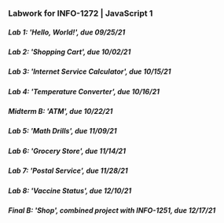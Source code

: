 ### Labwork for INFO-1272 | JavaScript 1
##### Lab 1: 'Hello, World!', due 09/25/21
##### Lab 2: 'Shopping Cart', due 10/02/21
##### Lab 3: 'Internet Service Calculator', due 10/15/21
##### Lab 4: 'Temperature Converter', due 10/16/21
##### Midterm B: 'ATM', due 10/22/21
##### Lab 5: 'Math Drills', due 11/09/21
##### Lab 6: 'Grocery Store', due 11/14/21
##### Lab 7: 'Postal Service', due 11/28/21
##### Lab 8: 'Vaccine Status', due 12/10/21
##### Final B: 'Shop', combined project with INFO-1251, due 12/17/21
